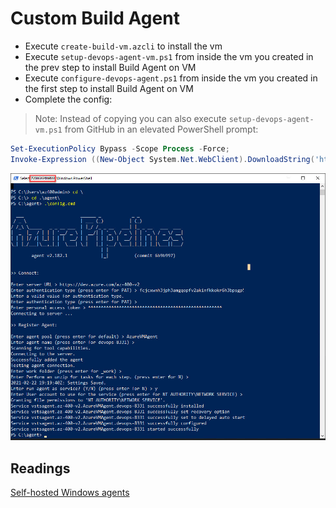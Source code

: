 # Custom Build Agent

- Execute `create-build-vm.azcli` to install the vm
- Execute `setup-devops-agent-vm.ps1` from inside the vm you created in the prev step to install Build Agent on VM
- Execute `configure-devops-agent.ps1` from inside the vm you created in the first step to install Build Agent on VM
- Complete the config:

> Note: Instead of copying you can also execute `setup-devops-agent-vm.ps1` from GitHub in an elevated PowerShell prompt:

```powershell
Set-ExecutionPolicy Bypass -Scope Process -Force;
Invoke-Expression ((New-Object System.Net.WebClient).DownloadString('https://raw.githubusercontent.com/ARambazamba/AZ-400-V2/main/Demos/04-AzurePipelines/Demo-05/setup-devops-agent-vm.ps1'))
```

![config-agent.jpg](_images/config-agent.jpg)

## Readings

[Self-hosted Windows agents](https://docs.microsoft.com/en-us/azure/devops/pipelines/agents/v2-windows?view=azure-devops)
